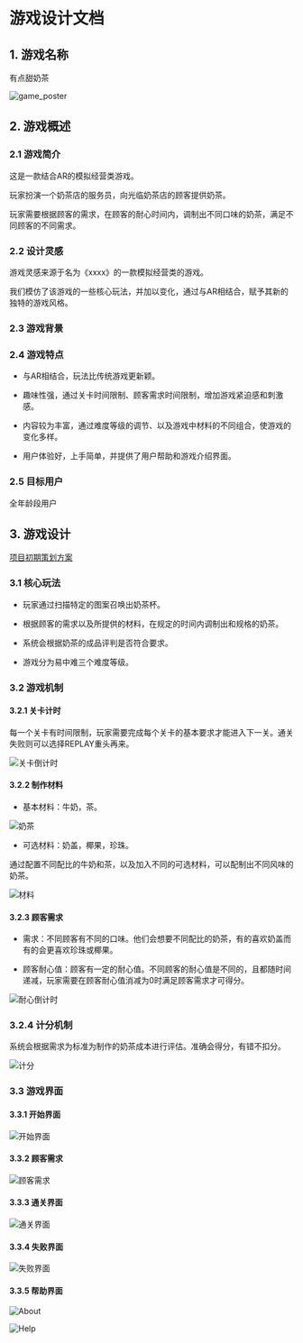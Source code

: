 # 游戏设计文档

## 1. 游戏名称

有点甜奶茶

![game_poster](https://github.com/sysu-milktea-team/Document/blob/gh-pages/image/design/game_poster.png)

## 2. 游戏概述

### 2.1 游戏简介

这是一款结合AR的模拟经营类游戏。 

玩家扮演一个奶茶店的服务员，向光临奶茶店的顾客提供奶茶。

玩家需要根据顾客的需求，在顾客的耐心时间内，调制出不同口味的奶茶，满足不同顾客的不同需求。

### 2.2 设计灵感

游戏灵感来源于名为《xxxx》的一款模拟经营类的游戏。

我们模仿了该游戏的一些核心玩法，并加以变化，通过与AR相结合，赋予其新的独特的游戏风格。

### 2.3 游戏背景



### 2.4 游戏特点

* 与AR相结合，玩法比传统游戏更新颖。

* 趣味性强，通过关卡时间限制、顾客需求时间限制，增加游戏紧迫感和刺激感。

* 内容较为丰富，通过难度等级的调节、以及游戏中材料的不同组合，使游戏的变化多样。

* 用户体验好，上手简单，并提供了用户帮助和游戏介绍界面。

### 2.5 目标用户

全年龄段用户

## 3. 游戏设计

[项目初期策划方案](https://github.com/sysu-milktea-team/Document/blob/master/%E6%9C%89%E7%82%B9%E7%94%9C%E5%A5%B6%E8%8C%B6%20%E7%AD%96%E5%88%92%E6%96%87%E6%A1%88(1).md)

### 3.1 核心玩法

* 玩家通过扫描特定的图案召唤出奶茶杯。

* 根据顾客的需求以及所提供的材料，在规定的时间内调制出和规格的奶茶。

* 系统会根据奶茶的成品评判是否符合要求。

* 游戏分为易中难三个难度等级。

### 3.2 游戏机制

#### 3.2.1 关卡计时

每一个关卡有时间限制，玩家需要完成每个关卡的基本要求才能进入下一关。通关失败则可以选择REPLAY重头再来。

![关卡倒计时](https://github.com/sysu-milktea-team/Document/blob/gh-pages/image/design/count-down-1.png)

#### 3.2.2 制作材料

* 基本材料：牛奶，茶。

![奶茶](https://github.com/sysu-milktea-team/Document/blob/gh-pages/image/design/milk-tea.png)

* 可选材料：奶盖，椰果，珍珠。

通过配置不同配比的牛奶和茶，以及加入不同的可选材料，可以配制出不同风味的奶茶。

![材料](https://github.com/sysu-milktea-team/Document/blob/gh-pages/image/design/cailiao.png)

#### 3.2.3 顾客需求

* 需求：不同顾客有不同的口味。他们会想要不同配比的奶茶，有的喜欢奶盖而有的会更喜欢珍珠或椰果。

* 顾客耐心值：顾客有一定的耐心值。不同顾客的耐心值是不同的，且都随时间递减，玩家需要在顾客耐心值消减为0时满足顾客需求才可得分。

![耐心倒计时](https://github.com/sysu-milktea-team/Document/blob/gh-pages/image/design/count-down-2.png)

### 3.2.4 计分机制

系统会根据需求为标准为制作的奶茶成本进行评估。准确会得分，有错不扣分。

![计分](https://github.com/sysu-milktea-team/Document/blob/gh-pages/image/design/scores.png)

### 3.3 游戏界面

#### 3.3.1 开始界面

![开始界面](https://github.com/sysu-milktea-team/Document/blob/gh-pages/image/design/start.png)

#### 3.3.2 顾客需求

![顾客需求](https://github.com/sysu-milktea-team/Document/blob/gh-pages/image/design/play.png)

#### 3.3.3 通关界面

![通关界面](https://github.com/sysu-milktea-team/Document/blob/gh-pages/image/design/success.png)

#### 3.3.4 失败界面

![失败界面](https://github.com/sysu-milktea-team/Document/blob/gh-pages/image/design/fail.png)

#### 3.3.5 帮助界面

![About](https://github.com/sysu-milktea-team/Document/blob/gh-pages/image/design/about.png)

![Help](https://github.com/sysu-milktea-team/Document/blob/gh-pages/image/design/help.png)
